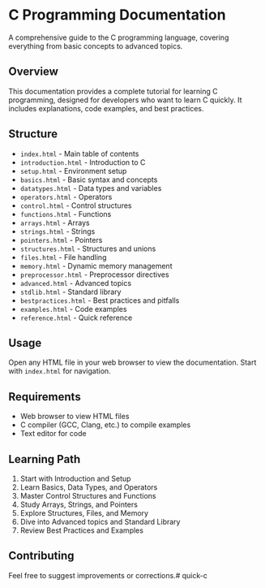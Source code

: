 # C Programming Documentation

A comprehensive guide to the C programming language, covering everything from basic concepts to advanced topics.

## Overview

This documentation provides a complete tutorial for learning C programming, designed for developers who want to learn C quickly. It includes explanations, code examples, and best practices.

## Structure

- `index.html` - Main table of contents
- `introduction.html` - Introduction to C
- `setup.html` - Environment setup
- `basics.html` - Basic syntax and concepts
- `datatypes.html` - Data types and variables
- `operators.html` - Operators
- `control.html` - Control structures
- `functions.html` - Functions
- `arrays.html` - Arrays
- `strings.html` - Strings
- `pointers.html` - Pointers
- `structures.html` - Structures and unions
- `files.html` - File handling
- `memory.html` - Dynamic memory management
- `preprocessor.html` - Preprocessor directives
- `advanced.html` - Advanced topics
- `stdlib.html` - Standard library
- `bestpractices.html` - Best practices and pitfalls
- `examples.html` - Code examples
- `reference.html` - Quick reference

## Usage

Open any HTML file in your web browser to view the documentation. Start with `index.html` for navigation.

## Requirements

- Web browser to view HTML files
- C compiler (GCC, Clang, etc.) to compile examples
- Text editor for code

## Learning Path

1. Start with Introduction and Setup
2. Learn Basics, Data Types, and Operators
3. Master Control Structures and Functions
4. Study Arrays, Strings, and Pointers
5. Explore Structures, Files, and Memory
6. Dive into Advanced topics and Standard Library
7. Review Best Practices and Examples

## Contributing

Feel free to suggest improvements or corrections.# quick-c
